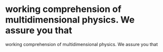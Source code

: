 # working comprehension of multidimensional physics. We assure you that

working comprehension of multidimensional physics. We assure you that